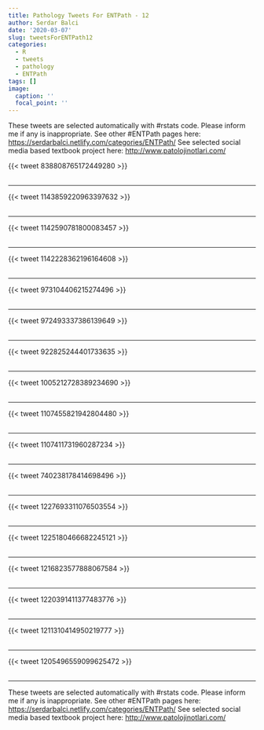 ```yaml
---
title: Pathology Tweets For ENTPath - 12
author: Serdar Balci
date: '2020-03-07'
slug: tweetsForENTPath12
categories:
  - R
  - tweets
  - pathology
  - ENTPath
tags: []
image:
  caption: ''
  focal_point: ''
---
```



These tweets are selected automatically with #rstats code. Please inform me if any is inappropriate.
See other #ENTPath pages here: https://serdarbalci.netlify.com/categories/ENTPath/ 
See selected social media based textbook project here: http://www.patolojinotlari.com/

{{< tweet 838808765172449280 >}}
<br>
<br>
<hr>
{{< tweet 1143859220963397632 >}}
<br>
<br>
<hr>
{{< tweet 1142590781800083457 >}}
<br>
<br>
<hr>
{{< tweet 1142228362196164608 >}}
<br>
<br>
<hr>
{{< tweet 973104406215274496 >}}
<br>
<br>
<hr>
{{< tweet 972493337386139649 >}}
<br>
<br>
<hr>
{{< tweet 922825244401733635 >}}
<br>
<br>
<hr>
{{< tweet 1005212728389234690 >}}
<br>
<br>
<hr>
{{< tweet 1107455821942804480 >}}
<br>
<br>
<hr>
{{< tweet 1107411731960287234 >}}
<br>
<br>
<hr>
{{< tweet 740238178414698496 >}}
<br>
<br>
<hr>
{{< tweet 1227693311076503554 >}}
<br>
<br>
<hr>
{{< tweet 1225180466682245121 >}}
<br>
<br>
<hr>
{{< tweet 1216823577888067584 >}}
<br>
<br>
<hr>
{{< tweet 1220391411377483776 >}}
<br>
<br>
<hr>
{{< tweet 1211310414950219777 >}}
<br>
<br>
<hr>
{{< tweet 1205496559099625472 >}}
<br>
<br>
<hr>


These tweets are selected automatically with #rstats code. Please inform me if any is inappropriate.
See other #ENTPath pages here: https://serdarbalci.netlify.com/categories/ENTPath/ 
See selected social media based textbook project here: http://www.patolojinotlari.com/
